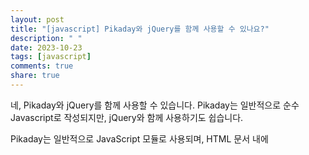 ```yaml
---
layout: post
title: "[javascript] Pikaday와 jQuery를 함께 사용할 수 있나요?"
description: " "
date: 2023-10-23
tags: [javascript]
comments: true
share: true
---
```


네, Pikaday와 jQuery를 함께 사용할 수 있습니다. Pikaday는 일반적으로 순수 Javascript로 작성되지만, jQuery와 함께 사용하기도 쉽습니다. 

Pikaday는 일반적으로 JavaScript 모듈로 사용되며, HTML 문서 내에 <script> 태그를 사용하여 로드됩니다. 마찬가지로, jQuery도 마찬가지로 사용되므로 동일한 HTML 문서에 추가적인 <script> 태그를 사용하여 로드합니다.

아래는 Pikaday와 jQuery를 함께 사용하는 예시입니다.

1. 먼저 Pikaday와 jQuery를 다운로드하고 HTML 문서에 불러올 수 있습니다. 

```html
<head>
  <script src="https://code.jquery.com/jquery-3.6.0.min.js"></script>
  <script src="path/to/pikaday.js"></script>
  <link rel="stylesheet" type="text/css" href="path/to/pikaday.css">
</head>
```

2. Pikaday 인스턴스를 만들기 위해 JavaScript 코드를 작성합니다. jQuery를 사용하여 원하는 HTML 요소를 선택해야 합니다.

```html
<body>
  <input type="text" id="datepicker">

  <script>
    $(document).ready(function() {
      var picker = new Pikaday({
        field: $('#datepicker')[0]
      });
    });
  </script>
</body>
```

위 코드에서는 jQuery를 사용하여 `$('#datepicker')`를 통해 id가 "datepicker"인 요소를 선택하고, 해당 요소를 Pikaday 필드로 설정합니다.

이와 같이 Pikaday와 jQuery를 함께 사용하여 웹 페이지에서 날짜 선택기를 구현할 수 있습니다. 추가적인 기능이 필요할 경우 Pikaday의 공식 문서를 참조하면 도움이 됩니다.

이와 같은 방법으로 Pikaday와 jQuery를 함께 사용할 수 있으며, 둘 다 웹 개발에서 많이 사용되는 라이브러리입니다.